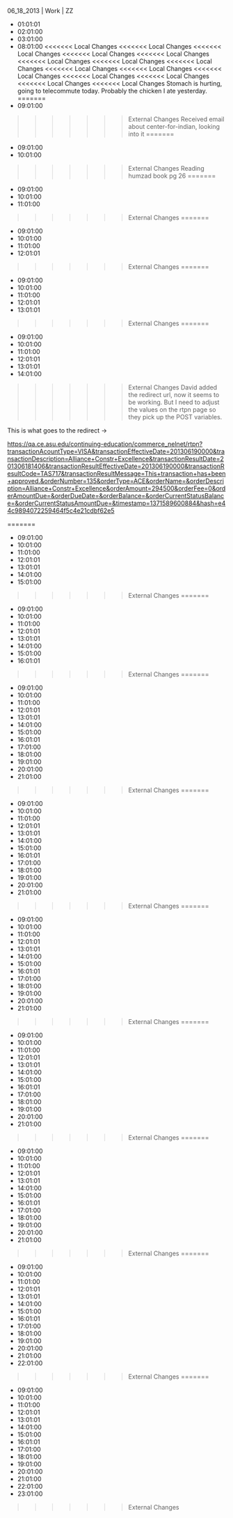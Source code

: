 06_18_2013 | Work | ZZ 
* 01:01:01
* 02:01:00
* 03:01:00
* 08:01:00
<<<<<<< Local Changes
<<<<<<< Local Changes
<<<<<<< Local Changes
<<<<<<< Local Changes
<<<<<<< Local Changes
<<<<<<< Local Changes
<<<<<<< Local Changes
<<<<<<< Local Changes
<<<<<<< Local Changes
<<<<<<< Local Changes
<<<<<<< Local Changes
<<<<<<< Local Changes
<<<<<<< Local Changes
<<<<<<< Local Changes
<<<<<<< Local Changes
Stomach is hurting, going to telecommute today. Probably the chicken I ate yesterday. 
=======
* 09:01:00
>>>>>>> External Changes
Received email about center-for-indian, looking into it
=======
* 09:01:00
* 10:01:00
>>>>>>> External Changes
Reading humzad book pg 26
=======
* 09:01:00
* 10:01:00
* 11:01:00
>>>>>>> External Changes
=======
* 09:01:00
* 10:01:00
* 11:01:00
* 12:01:01
>>>>>>> External Changes
=======
* 09:01:00
* 10:01:00
* 11:01:00
* 12:01:01
* 13:01:01
>>>>>>> External Changes
=======
* 09:01:00
* 10:01:00
* 11:01:00
* 12:01:01
* 13:01:01
* 14:01:00
>>>>>>> External Changes
David added the redirect url, now it seems to be working. But I need to adjust the values on the rtpn page so they pick up the POST variables. 

This is what goes to the redirect -> 

https://qa.ce.asu.edu/continuing-education/commerce_nelnet/rtpn?transactionAcountType=VISA&transactionEffectiveDate=201306190000&transactionDescription=Alliance+Constr+Excellence&transactionResultDate=201306181406&transactionResultEffectiveDate=201306190000&transactionResultCode=TAS717&transactionResultMessage=This+transaction+has+been+approved.&orderNumber=135&orderType=ACE&orderName=&orderDescription=Alliance+Constr+Excellence&orderAmount=294500&orderFee=0&orderAmountDue=&orderDueDate=&orderBalance=&orderCurrentStatusBalance=&orderCurrentStatusAmountDue=&timestamp=1371589600884&hash=e44c9894072259464f5c4e21cdbf62e5

=======
* 09:01:00
* 10:01:00
* 11:01:00
* 12:01:01
* 13:01:01
* 14:01:00
* 15:01:00
>>>>>>> External Changes
=======
* 09:01:00
* 10:01:00
* 11:01:00
* 12:01:01
* 13:01:01
* 14:01:00
* 15:01:00
* 16:01:01
>>>>>>> External Changes
=======
* 09:01:00
* 10:01:00
* 11:01:00
* 12:01:01
* 13:01:01
* 14:01:00
* 15:01:00
* 16:01:01
* 17:01:00
* 18:01:00
* 19:01:00
* 20:01:00
* 21:01:00
>>>>>>> External Changes
=======
* 09:01:00
* 10:01:00
* 11:01:00
* 12:01:01
* 13:01:01
* 14:01:00
* 15:01:00
* 16:01:01
* 17:01:00
* 18:01:00
* 19:01:00
* 20:01:00
* 21:01:00
>>>>>>> External Changes
=======
* 09:01:00
* 10:01:00
* 11:01:00
* 12:01:01
* 13:01:01
* 14:01:00
* 15:01:00
* 16:01:01
* 17:01:00
* 18:01:00
* 19:01:00
* 20:01:00
* 21:01:00
>>>>>>> External Changes
=======
* 09:01:00
* 10:01:00
* 11:01:00
* 12:01:01
* 13:01:01
* 14:01:00
* 15:01:00
* 16:01:01
* 17:01:00
* 18:01:00
* 19:01:00
* 20:01:00
* 21:01:00
>>>>>>> External Changes
=======
* 09:01:00
* 10:01:00
* 11:01:00
* 12:01:01
* 13:01:01
* 14:01:00
* 15:01:00
* 16:01:01
* 17:01:00
* 18:01:00
* 19:01:00
* 20:01:00
* 21:01:00
>>>>>>> External Changes
=======
* 09:01:00
* 10:01:00
* 11:01:00
* 12:01:01
* 13:01:01
* 14:01:00
* 15:01:00
* 16:01:01
* 17:01:00
* 18:01:00
* 19:01:00
* 20:01:00
* 21:01:00
* 22:01:00
>>>>>>> External Changes
=======
* 09:01:00
* 10:01:00
* 11:01:00
* 12:01:01
* 13:01:01
* 14:01:00
* 15:01:00
* 16:01:01
* 17:01:00
* 18:01:00
* 19:01:00
* 20:01:00
* 21:01:00
* 22:01:00
* 23:01:00
>>>>>>> External Changes
